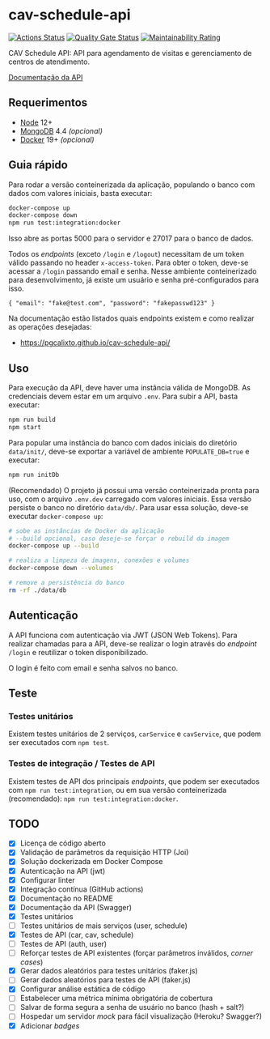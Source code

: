 # cav-schedule-api

[![Actions Status](https://github.com/pgcalixto/cav-schedule-api/workflows/Integration/badge.svg)](https://github.com/pgcalixto/cav-schedule-api/actions)
[![Quality Gate Status](https://sonarcloud.io/api/project_badges/measure?project=pgcalixto_cav-schedule-api&metric=alert_status)](https://sonarcloud.io/dashboard?id=pgcalixto_cav-schedule-api)
[![Maintainability Rating](https://sonarcloud.io/api/project_badges/measure?project=pgcalixto_cav-schedule-api&metric=sqale_rating)](https://sonarcloud.io/dashboard?id=pgcalixto_cav-schedule-api)

CAV Schedule API: API para agendamento de visitas e gerenciamento de centros de
atendimento.

[Documentação da API](https://pgcalixto.github.io/cav-schedule-api/)

## Requerimentos

- [Node](https://nodejs.org/) 12+
- [MongoDB](https://www.mongodb.com/) 4.4 _(opcional)_
- [Docker](https://www.docker.com/) 19+ _(opcional)_

## Guia rápido

Para rodar a versão conteinerizada da aplicação, populando o banco com dados com
valores iniciais, basta executar:

```bash
docker-compose up
docker-compose down
npm run test:integration:docker
```

Isso abre as portas 5000 para o servidor e 27017 para o banco de dados.

Todos os _endpoints_ (exceto `/login` e `/logout`) necessitam de um token válido
passando no header `x-access-token`. Para obter o token, deve-se acessar a
`/login` passando email e senha. Nesse ambiente conteinerizado para
desenvolvimento, já existe um usuário e senha pré-configurados para isso.

```
{ "email": "fake@test.com", "password": "fakepasswd123" }
```

Na documentação estão listados quais endpoints existem e como realizar as
operações desejadas:

- https://pgcalixto.github.io/cav-schedule-api/

## Uso

Para execução da API, deve haver uma instância válida de MongoDB. As credenciais
devem estar em um arquivo `.env`. Para subir a API, basta executar:

```bash
npm run build
npm start
```

Para popular uma instância do banco com dados iniciais do diretório
`data/init/`, deve-se exportar a variável de ambiente `POPULATE_DB=true` e
executar:

```bash
npm run initDb
```

(Recomendado) O projeto já possui uma versão conteinerizada pronta para uso, com
o arquivo `.env.dev` carregado com valores iniciais. Essa versão persiste o
banco no diretório `data/db/`. Para usar essa solução, deve-se executar
`docker-compose up`:

```bash
# sobe as instâncias de Docker da aplicação
# --build opcional, caso deseje-se forçar o rebuild da imagem
docker-compose up --build

# realiza a limpeza de imagens, conexões e volumes
docker-compose down --volumes

# remove a persistência do banco
rm -rf ./data/db
```

## Autenticação

A API funciona com autenticação via JWT (JSON Web Tokens). Para realizar
chamadas para a API, deve-se realizar o login através do _endpoint_ `/login` e
reutilizar o token disponibilizado.

O login é feito com email e senha salvos no banco.

## Teste

### Testes unitários

Existem testes unitários de 2 serviços, `carService` e `cavService`, que podem
ser executados com `npm test`.

### Testes de integração / Testes de API

Existem testes de API dos principais _endpoints_, que podem ser executados com
`npm run test:integration`, ou em sua versão conteinerizada (recomendado):
`npm run test:integration:docker`.

## TODO

- [x] Licença de código aberto
- [x] Validação de parâmetros da requisição HTTP (Joi)
- [x] Solução dockerizada em Docker Compose
- [x] Autenticação na API (jwt)
- [x] Configurar linter
- [x] Integração contínua (GitHub actions)
- [x] Documentação no README
- [x] Documentação da API (Swagger)
- [x] Testes unitários
- [ ] Testes unitários de mais serviços (user, schedule)
- [x] Testes de API (car, cav, schedule)
- [ ] Testes de API (auth, user)
- [ ] Reforçar testes de API existentes (forçar parâmetros inválidos, _corner
      cases_)
- [x] Gerar dados aleatórios para testes unitários (faker.js)
- [ ] Gerar dados aleatórios para testes de API (faker.js)
- [x] Configurar análise estática de código
- [ ] Estabelecer uma métrica mínima obrigatória de cobertura
- [ ] Salvar de forma segura a senha de usuário no banco (hash + salt?)
- [ ] Hospedar um servidor _mock_ para fácil visualização (Heroku? Swagger?)
- [x] Adicionar _badges_

